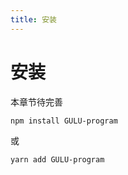```yaml
---
title: 安装
---
```


# 安装

本章节待完善

```bash
npm install GULU-program
```

或

```bash
yarn add GULU-program
```